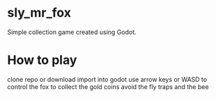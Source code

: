 # sly_mr_fox
Simple collection game created using Godot.
# How to play
clone repo or download
import into godot
use arrow keys or WASD to control the fox to collect the gold coins
avoid the fly traps and the bee
